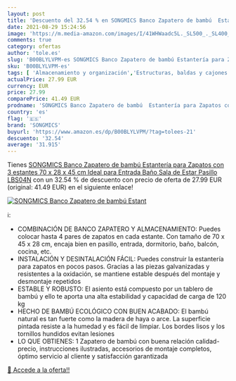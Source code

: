 ```yaml
---
layout: post
title: 'Descuento del 32.54 % en SONGMICS Banco Zapatero de bambú  Estant'
date: 2021-08-29 15:24:56
image: 'https://m.media-amazon.com/images/I/41WHWaadc5L._SL500_._SL400_.jpg'
comments: true
category: ofertas
author: 'tole.es'
slug: 'B00BLYLVPM-es SONGMICS Banco Zapatero de bambú Estantería para Zapatos...'
sku: 'B00BLYLVPM-es'
tags: [ 'Almacenamiento y organización','Estructuras, baldas y cajones','Hogar y cocina','Unidades de estanterías','songmics','zapatos', ]
actualPrice: 27.99 EUR
currency: EUR
price: 27.99
comparePrice: 41.49 EUR
prodname: 'SONGMICS Banco Zapatero de bambú  Estantería para Zapatos con 3 estantes  70 x 28 x 45 cm Ideal para Entrada  Baño  Sala de Estar  Pasillo LBS04N'
country: 'es'
flag: '🇪🇸'
brand: 'SONGMICS'
buyurl: 'https://www.amazon.es/dp/B00BLYLVPM/?tag=tolees-21'
descuento: '32.54'
average: '31.915'
---
```


Tienes [SONGMICS Banco Zapatero de bambú  Estantería para Zapatos con 3 estantes  70 x 28 x 45 cm Ideal para Entrada  Baño  Sala de Estar  Pasillo LBS04N](https://www.amazon.es/dp/B00BLYLVPM/?tag=tolees-21) con un 32.54 % de descuento con precio de oferta de 27.99 EUR (original: 41.49 EUR) en el siguiente enlace!

[![SONGMICS Banco Zapatero de bambú  Estant](https://m.media-amazon.com/images/I/41WHWaadc5L._SL500_._SL400_.jpg)](https://www.amazon.es/dp/B00BLYLVPM/?tag=tolees-21)

ℹ️:

- COMBINACIÓN DE BANCO ZAPATERO Y ALMACENAMIENTO: Puedes colocar hasta 4 pares de zapatos en cada estante. Con tamaño de 70 x 45 x 28 cm, encaja bien en pasillo, entrada, dormitorio, baño, balcón, cocina, etc.
- INSTALACIÓN Y DESINTALACIÓN FÁCIL: Puedes construir la estantería para zapatos en pocos pasos. Gracias a las piezas galvanizadas y resistentes a la oxidación, se mantiene estable después del montaje y desmontaje repetidos
- ESTABLE Y ROBUSTO: El asiento está compuesto por un tablero de bambú y ello te aporta una alta estabilidad y capacidad de carga de 120 kg
- HECHO DE BAMBÚ ECOLÓGICO CON BUEN ACABADO: El bambú natural es tan fuerte como la madera de haya o arce. La superficie pintada resiste a la humedad y es fácil de limpiar. Los bordes lisos y los tornillos hundidos evitan lesiones
- LO QUE OBTIENES: 1 Zapatero de bambú con buena relación calidad-precio, instrucciones ilustradas, accesorios de montaje completos, óptimo servicio al cliente y satisfacción garantizada

[🛒 Accede a la oferta!!](https://www.amazon.es/dp/B00BLYLVPM/?tag=tolees-21)
